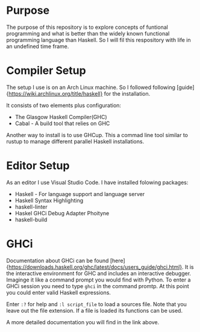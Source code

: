 # Purpose

The purpose of this repository is to explore concepts of funtional programming and what is better than the widely known functional programming language than Haskell. So I will fil this respository with life in an undefined time frame.

# Compiler Setup

The setup I use is on an Arch Linux machine. So I followed following [guide]{https://wiki.archlinux.org/title/haskell} for the installation.

It consists of two elements plus configuration:
- The Glasgow Haskell Compiler(GHC)
- Cabal - A build tool that relies on GHC

Another way to install is to use GHCup. This a commad line tool similar to rustup to manage different parallel Haskell installations.

# Editor Setup

As an editor I use  Visual Studio Code. I have installed folowing packages:

- Haskell - For language support and language server
- Haskell Syntax Highlighting
- haskell-linter
- Haskel GHCi Debug Adapter Phoityne
- haskell-build

# GHCi

Documentation about GHCi can be found [here]{https://downloads.haskell.org/ghc/latest/docs/users_guide/ghci.html}. It is the interactive environment for GHC and includes an interactive debugger. Imaginge it like a command prompt you would find with Python. To enter a GHCi session you need to type ``ghci`` in the command promtp. At this point you could enter valid Haskell expressions.

Enter ```:?``` for help and ```:l script_file``` to load a sources file. Note that you leave out the file extension. If a file is loaded its functions can be used.

A more detailed documentation you will find in the link above.